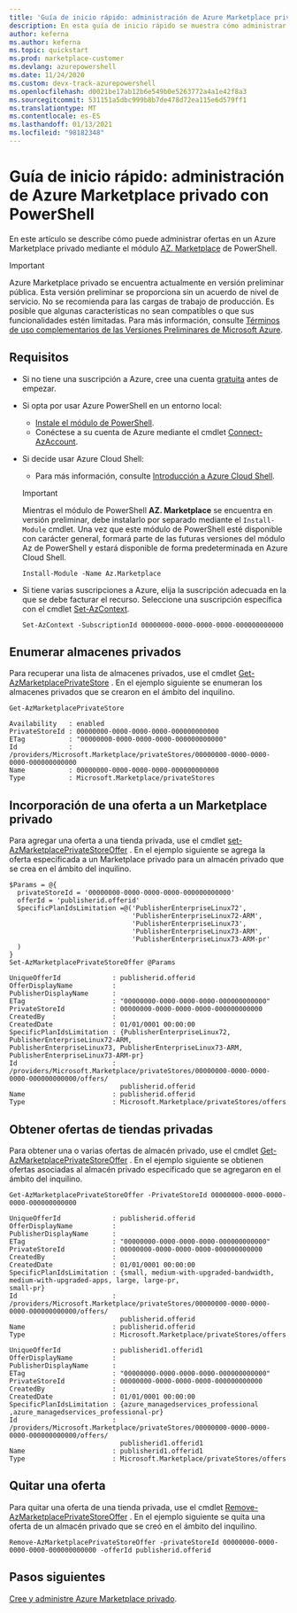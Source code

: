 ```yaml
---
title: 'Guía de inicio rápido: administración de Azure Marketplace privado con PowerShell'
description: En esta guía de inicio rápido se muestra cómo administrar ofertas en un Azure Marketplace privado mediante Azure PowerShell.
author: keferna
ms.author: keferna
ms.topic: quickstart
ms.prod: marketplace-customer
ms.devlang: azurepowershell
ms.date: 11/24/2020
ms.custom: devx-track-azurepowershell
ms.openlocfilehash: d0021be17ab12b6e549b0e5263772a4a1e42f8a3
ms.sourcegitcommit: 531151a5dbc999b8b7de478d72ea115e6d579ff1
ms.translationtype: MT
ms.contentlocale: es-ES
ms.lasthandoff: 01/13/2021
ms.locfileid: "98182348"
---
```

# <a name="quickstart-manage-a-private-azure-marketplace-using-powershell"></a>Guía de inicio rápido: administración de Azure Marketplace privado con PowerShell

En este artículo se describe cómo puede administrar ofertas en un Azure Marketplace privado mediante el módulo [AZ. Marketplace](/powershell/module/az.marketplace) de PowerShell.

> [!IMPORTANT]
> Azure Marketplace privado se encuentra actualmente en versión preliminar pública. Esta versión preliminar se proporciona sin un acuerdo de nivel de servicio. No se recomienda para las cargas de trabajo de producción. Es posible que algunas características no sean compatibles o que sus funcionalidades estén limitadas. Para más información, consulte [Términos de uso complementarios de las Versiones Preliminares de Microsoft Azure](https://azure.microsoft.com/support/legal/preview-supplemental-terms/).

## <a name="requirements"></a>Requisitos

* Si no tiene una suscripción a Azure, cree una cuenta [gratuita](https://azure.microsoft.com/free/) antes de empezar.

* Si opta por usar Azure PowerShell en un entorno local:
  * [Instale el módulo de PowerShell](/powershell/azure/install-az-ps).
  * Conéctese a su cuenta de Azure mediante el cmdlet [Connect-AzAccount](/powershell/module/az.accounts/connect-azaccount).
* Si decide usar Azure Cloud Shell:
  * Para más información, consulte [Introducción a Azure Cloud Shell](/azure/cloud-shell/overview).

  > [!IMPORTANT]
  > Mientras el módulo de PowerShell **AZ. Marketplace** se encuentra en versión preliminar, debe instalarlo por separado mediante el `Install-Module` cmdlet. Una vez que este módulo de PowerShell esté disponible con carácter general, formará parte de las futuras versiones del módulo Az de PowerShell y estará disponible de forma predeterminada en Azure Cloud Shell.

  ```azurepowershell-interactive
  Install-Module -Name Az.Marketplace
  ```

* Si tiene varias suscripciones a Azure, elija la suscripción adecuada en la que se debe facturar el recurso. Seleccione una suscripción específica con el cmdlet [Set-AzContext](/powershell/module/az.accounts/set-azcontext).

  ```azurepowershell-interactive
  Set-AzContext -SubscriptionId 00000000-0000-0000-0000-000000000000
  ```

## <a name="list-private-stores"></a>Enumerar almacenes privados

Para recuperar una lista de almacenes privados, use el cmdlet [Get-AzMarketplacePrivateStore](/powershell/module/az.marketplace/get-azmarketplaceprivatestore) . En el ejemplo siguiente se enumeran los almacenes privados que se crearon en el ámbito del inquilino.

```azurepowershell-interactive
Get-AzMarketplacePrivateStore
```

```Output
Availability   : enabled
PrivateStoreId : 00000000-0000-0000-0000-000000000000
ETag           : "00000000-0000-0000-0000-000000000000"
Id             : /providers/Microsoft.Marketplace/privateStores/00000000-0000-0000-0000-000000000000
Name           : 00000000-0000-0000-0000-000000000000
Type           : Microsoft.Marketplace/privateStores
```

## <a name="add-an-offer-to-a-private-marketplace"></a>Incorporación de una oferta a un Marketplace privado

Para agregar una oferta a una tienda privada, use el cmdlet [set-AzMarketplacePrivateStoreOffer](/powershell/module/az.marketplace/set-azmarketplaceprivatestoreoffer) . En el ejemplo siguiente se agrega la oferta especificada a un Marketplace privado para un almacén privado que se crea en el ámbito del inquilino.

```azurepowershell-interactive
$Params = @{
  privateStoreId = '00000000-0000-0000-0000-000000000000'
  offerId = 'publisherid.offerid'
  SpecificPlanIdsLimitation =@('PublisherEnterpriseLinux72',
                               'PublisherEnterpriseLinux72-ARM',
                               'PublisherEnterpriseLinux73',
                               'PublisherEnterpriseLinux73-ARM',
                               'PublisherEnterpriseLinux73-ARM-pr'
  )
}
Set-AzMarketplacePrivateStoreOffer @Params
```

```Output
UniqueOfferId             : publisherid.offerid
OfferDisplayName          :
PublisherDisplayName      :
ETag                      : "00000000-0000-0000-0000-000000000000"
PrivateStoreId            : 00000000-0000-0000-0000-000000000000
CreatedBy                 :
CreatedDate               : 01/01/0001 00:00:00
SpecificPlanIdsLimitation : {PublisherEnterpriseLinux72, PublisherEnterpriseLinux72-ARM,
PublisherEnterpriseLinux73, PublisherEnterpriseLinux73-ARM, PublisherEnterpriseLinux73-ARM-pr}
Id                        :
/providers/Microsoft.Marketplace/privateStores/00000000-0000-0000-0000-000000000000/offers/
                            publisherid.offerid
Name                      : publisherid.offerid
Type                      : Microsoft.Marketplace/privateStores/offers
```

## <a name="get-private-store-offers"></a>Obtener ofertas de tiendas privadas

Para obtener una o varias ofertas de almacén privado, use el cmdlet [Get-AzMarketplacePrivateStoreOffer](/powershell/module/az.marketplace/get-azmarketplaceprivatestoreoffer) . En el ejemplo siguiente se obtienen ofertas asociadas al almacén privado especificado que se agregaron en el ámbito del inquilino.

```azurepowershell-interactive
Get-AzMarketplacePrivateStoreOffer -PrivateStoreId 00000000-0000-0000-0000-000000000000
```

```Output
UniqueOfferId             : publisherid.offerid
OfferDisplayName          :
PublisherDisplayName      :
ETag                      : "00000000-0000-0000-0000-000000000000"
PrivateStoreId            : 00000000-0000-0000-0000-000000000000
CreatedBy                 :
CreatedDate               : 01/01/0001 00:00:00
SpecificPlanIdsLimitation : {small, medium-with-upgraded-bandwidth, medium-with-upgraded-apps, large, large-pr,
small-pr}
Id                        :
/providers/Microsoft.Marketplace/privateStores/00000000-0000-0000-0000-000000000000/offers/
                            publisherid.offerid
Name                      : publisherid.offerid
Type                      : Microsoft.Marketplace/privateStores/offers

UniqueOfferId             : publisherid1.offerid1
OfferDisplayName          :
PublisherDisplayName      :
ETag                      : "00000000-0000-0000-0000-000000000000"
PrivateStoreId            : 00000000-0000-0000-0000-000000000000
CreatedBy                 :
CreatedDate               : 01/01/0001 00:00:00
SpecificPlanIdsLimitation : {azure_managedservices_professional ,azure_managedservices_professional-pr}
Id                        :
/providers/Microsoft.Marketplace/privateStores/00000000-0000-0000-0000-000000000000/offers/
                            publisherid1.offerid1
Name                      : publisherid1.offerid1
Type                      : Microsoft.Marketplace/privateStores/offers
```

## <a name="remove-an-offer"></a>Quitar una oferta

Para quitar una oferta de una tienda privada, use el cmdlet [Remove-AzMarketplacePrivateStoreOffer](/powershell/module/az.marketplace/remove-azmarketplaceprivatestoreoffer) . En el ejemplo siguiente se quita una oferta de un almacén privado que se creó en el ámbito del inquilino.

```azurepowershell-interactive
Remove-AzMarketplacePrivateStoreOffer -privateStoreId 00000000-0000-0000-0000-000000000000 -offerId publisherid.offerid
```

## <a name="next-steps"></a>Pasos siguientes

[Cree y administre Azure Marketplace privado](create-manage-private-azure-marketplace.md).